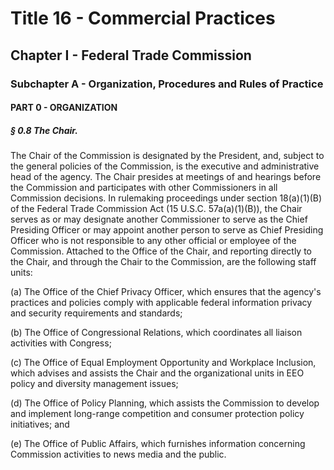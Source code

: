
# Title 16 - Commercial Practices
## Chapter I - Federal Trade Commission
### Subchapter A - Organization, Procedures and Rules of Practice
#### PART 0 - ORGANIZATION
##### § 0.8 The Chair.

The Chair of the Commission is designated by the President, and, subject to the general policies of the Commission, is the executive and administrative head of the agency. The Chair presides at meetings of and hearings before the Commission and participates with other Commissioners in all Commission decisions. In rulemaking proceedings under section 18(a)(1)(B) of the Federal Trade Commission Act (15 U.S.C. 57a(a)(1)(B)), the Chair serves as or may designate another Commissioner to serve as the Chief Presiding Officer or may appoint another person to serve as Chief Presiding Officer who is not responsible to any other official or employee of the Commission. Attached to the Office of the Chair, and reporting directly to the Chair, and through the Chair to the Commission, are the following staff units:

(a) The Office of the Chief Privacy Officer, which ensures that the agency's practices and policies comply with applicable federal information privacy and security requirements and standards;

(b) The Office of Congressional Relations, which coordinates all liaison activities with Congress;

(c) The Office of Equal Employment Opportunity and Workplace Inclusion, which advises and assists the Chair and the organizational units in EEO policy and diversity management issues;

(d) The Office of Policy Planning, which assists the Commission to develop and implement long-range competition and consumer protection policy initiatives; and

(e) The Office of Public Affairs, which furnishes information concerning Commission activities to news media and the public.
